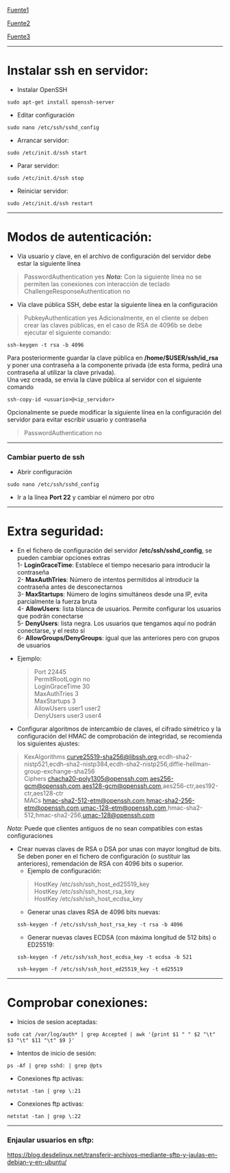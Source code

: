 [Fuente1](https://www.redeszone.net/tutoriales/servidores/servidor-openssh-linux-configuracion-maxima-seguridad/)

[Fuente2](https://www.solvetic.com/tutoriales/article/3991-como-crear-configurar-tunel-ssh-en-linux/)

[Fuente3](https://www.redeszone.net/tutoriales/seguridad/servidor-ssh-comprobar-seguridad-proteger/)

------------------------------------------------------------------------------------
# Instalar ssh en servidor:
* Instalar OpenSSH
~~~
sudo apt-get install openssh-server
~~~

* Editar configuración
~~~
sudo nano /etc/ssh/sshd_config
~~~

- Arrancar servidor:
~~~
sudo /etc/init.d/ssh start
~~~

* Parar servidor:
~~~
sudo /etc/init.d/ssh stop
~~~

* Reiniciar servidor:
~~~
sudo /etc/init.d/ssh restart
~~~

------------------------------------------------------------------------------------
# Modos de autenticación:

* Vía usuario y clave, en el archivo de configuración del servidor debe estar la siguiente línea
> PasswordAuthentication yes
***Nota:*** Con la siguiente línea no se permiten las conexiones con interacción de teclado
> ChallengeResponseAuthentication no

* Vía clave pública SSH, debe estar la siguiente línea en la configuración
> PubkeyAuthentication yes
  Adicionalmente, en el cliente se deben crear las claves públicas, en el caso de RSA de 4096b se debe ejecutar el siguiente comando:
  ~~~
  ssh-keygen -t rsa -b 4096
  ~~~
 Para posteriormente guardar la clave pública en **/home/$USER/ssh/id_rsa** y poner una contraseña a la componente privada (de esta forma, pedirá una contraseña al utilizar la clave privada).\
 Una vez creada, se envia la clave pública al servidor con el siguiente comando
 ~~~
 ssh-copy-id <usuario>@<ip_servidor>
 ~~~
 Opcionalmente se puede modificar la siguiente línea en la configuración del servidor para evitar escribir usuario y contraseña
 > PasswordAuthentication no


------------------------------------------------------------------------------------
### Cambiar puerto de ssh
* Abrir configuración
~~~
sudo nano /etc/ssh/sshd_config
~~~

* Ir a la línea **Port 22** y cambiar el número por otro

------------------------------------------------------------------------------------
# Extra seguridad:
* En el fichero de configuración del servidor **/etc/ssh/sshd_config**, se pueden cambiar opciones extras \
  1- **LoginGraceTime**: Establece el tiempo necesario para introducir la contraseña \
  2- **MaxAuthTries**: Número de intentos permitidos al introducir la contraseña antes de desconectarnos \
  3- **MaxStartups**: Número de logins simultáneos desde una IP, evita parcialmente la fuerza bruta \
  4- **AllowUsers**: lista blanca de usuarios. Permite configurar los usuarios que podrán conectarse \
  5- **DenyUsers**: lista negra. Los usuarios que tengamos aquí no podrán conectarse, y el resto sí \
  6- **AllowGroups/DenyGroups**: igual que las anteriores pero con grupos de usuarios

* Ejemplo:
  > Port 22445 \
  > PermitRootLogin no \
  > LoginGraceTime 30 \
  > MaxAuthTries 3 \
  > MaxStartups 3 \
  > AllowUsers user1 user2 \
  > DenyUsers user3 user4

* Configurar algoritmos de intercambio de claves, el cifrado simétrico y la configuración del HMAC de comprobación de integridad, se recomienda los siguientes ajustes:
> KexAlgorithms curve25519-sha256@libssh.org,ecdh-sha2-nistp521,ecdh-sha2-nistp384,ecdh-sha2-nistp256,diffie-hellman-group-exchange-sha256\
> Ciphers chacha20-poly1305@openssh.com,aes256-gcm@openssh.com,aes128-gcm@openssh.com,aes256-ctr,aes192-ctr,aes128-ctr\
> MACs hmac-sha2-512-etm@openssh.com,hmac-sha2-256-etm@openssh.com,umac-128-etm@openssh.com,hmac-sha2-512,hmac-sha2-256,umac-128@openssh.com

*Nota*: Puede que clientes antiguos de no sean compatibles con estas configuraciones

* Crear nuevas claves de RSA o DSA por unas con mayor longitud de bits. Se deben poner en el fichero de configuración (o sustituir las anteriores), remendación de RSA con 4096 bits o superior. 
  * Ejemplo de configuración:
  > HostKey /etc/ssh/ssh_host_ed25519_key \
  > HostKey /etc/ssh/ssh_host_rsa_key \
  > HostKey /etc/ssh/ssh_host_ecdsa_key
  * Generar unas claves RSA de 4096 bits nuevas:
  ~~~
  ssh-keygen -f /etc/ssh/ssh_host_rsa_key -t rsa -b 4096
  ~~~
  * Generar nuevas claves ECDSA (con máxima longitud de 512 bits) o ED25519:
  ~~~
  ssh-keygen -f /etc/ssh/ssh_host_ecdsa_key -t ecdsa -b 521
  ~~~
  ~~~
  ssh-keygen -f /etc/ssh/ssh_host_ed25519_key -t ed25519
  ~~~

------------------------------------------------------------------------------------
# Comprobar conexiones:
* Inicios de sesion aceptadas:
~~~
sudo cat /var/log/auth* | grep Accepted | awk '{print $1 " " $2 "\t" $3 "\t" $11 "\t" $9 }'
~~~

* Intentos de inicio de sesión:
~~~
ps -Af | grep sshd: | grep @pts
~~~

* Conexiones ftp activas:
~~~
netstat -tan | grep \:21
~~~

* Conexiones ftp activas:
~~~
netstat -tan | grep \:22
~~~

------------------------------------------------------------------------------------
### Enjaular usuarios en sftp:
https://blog.desdelinux.net/transferir-archivos-mediante-sftp-y-jaulas-en-debian-y-en-ubuntu/

